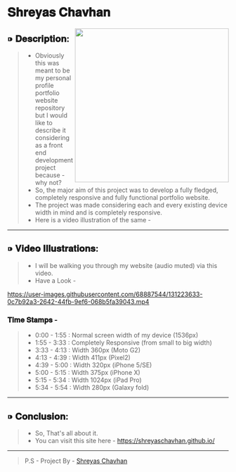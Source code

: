 # 𝐒𝐡𝐫𝐞𝐲𝐚𝐬 𝐂𝐡𝐚𝐯𝐡𝐚𝐧

<img src = "https://user-images.githubusercontent.com/68887544/131223352-af4ca890-0b5e-4066-893f-f9b7b622043d.png" align="right" width="350px">

## ⁍ 𝐃𝐞𝐬𝐜𝐫𝐢𝐩𝐭𝐢𝐨𝐧:

> * Obviously this was meant to be my personal profile portfolio website repository but I would like to describe it considering as a front end development project because - why not?
> * So, the major aim of this project was to develop a fully fledged, completely responsive and fully functional portfolio website.
> * The project was made considering each and every existing device width in mind and is completely responsive. 
> * Here is a video illustration of the same - 

---

## ⁍ 𝐕𝐢𝐝𝐞𝐨 𝐈𝐥𝐥𝐮𝐬𝐭𝐫𝐚𝐭𝐢𝐨𝐧𝐬:
> * I will be walking you through my website (audio muted) via this video.
> * Have a Look - 



https://user-images.githubusercontent.com/68887544/131223633-0c7b92a3-2642-44fb-9ef6-068b5fa39043.mp4




### 𝐓𝐢𝐦𝐞 𝐒𝐭𝐚𝐦𝐩𝐬 -

> * 0:00 - 1:55 : Normal screen width of my device (1536px)
> * 1:55 - 3:33 : Completely Responsive (from small to big width)
> * 3:33 - 4:13 : Width 360px (Moto G2)
> * 4:13 - 4:39 : Width 411px (Pixel2)
> * 4:39 - 5:00 : Width 320px (iPhone 5/SE)
> * 5:00 - 5:15 : Width 375px (iPhone X)
> * 5:15 - 5:34 : Width 1024px (iPad Pro)
> * 5:34 - 5:54 : Width 280px (Galaxy fold)


---

## ⁍ 𝐂𝐨𝐧𝐜𝐥𝐮𝐬𝐢𝐨𝐧:
> * So, That's all about it.
> * You can visit this site here - https://shreyaschavhan.github.io/
----

> P.S - Project By - [Shreyas Chavhan](https://www.linkedin.com/in/shreyaschavhan/)



